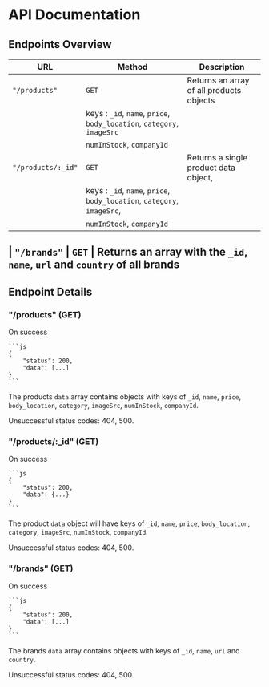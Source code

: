 # API Documentation

## Endpoints Overview

| URL                    | Method | Description                                                    |
| ---------------------- | ------ | -------------------------------------------------------------------------- |
| `"/products"`          | `GET`  | Returns an array of all products objects                                   |
|                                 | keys : `_id`, `name`, `price`, `body_location`, `category`, `imageSrc`     |
|                                 |  `numInStock`, `companyId`                                                 |
| `"/products/:_id"`     | `GET`  | Returns a single product data object,                                      |
|                                 | keys : `_id`, `name`, `price`, `body_location`, `category`, `imageSrc`,    |
|                                 |  `numInStock`, `companyId`                                                 |

| `"/brands"`            | `GET` | Returns an array with the `_id`, `name`, `url` and `country` of all brands
---

## Endpoint Details

###  "/products" (GET)
On success

    ```js
    {
        "status": 200,
        "data": [...]
    }
    ```
The products `data` array contains objects with keys of `_id`, `name`, `price`, `body_location`, `category`, `imageSrc`, `numInStock`, `companyId`.

Unsuccessful status codes: 404, 500.

###  "/products/:_id" (GET)
On success

    ```js
    {
        "status": 200,
        "data": {...}
    }
    ```
The product `data` object will have keys of `_id`, `name`, `price`, `body_location`, `category`, `imageSrc`, `numInStock`, `companyId`.

Unsuccessful status codes: 404, 500.

###  "/brands" (GET)   
On success

    ```js
    {
        "status": 200,
        "data": [...]
    }
    ```
The brands `data` array contains objects with keys of `_id`, `name`, `url` and `country`.

Unsuccessful status codes: 404, 500.

